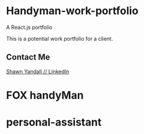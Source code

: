 # Handyman-work-portfolio 

A React.js portfolio

This is a potential work portfolio for a client.

## Contact Me

[Shawn Yandall // LinkedIn](https://www.linkedin.com/in/shawnyandall/)

# FOX handyMan

# personal-assistant
